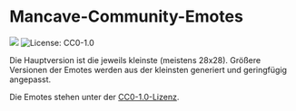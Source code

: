 # Mancave-Community-Emotes

![](https://img.shields.io/twitch/status/diemancave?label=diemancave%20on%20twitch)
![License: CC0-1.0](https://img.shields.io/badge/License-CC0%201.0-lightgrey.svg)

Die Hauptversion ist die jeweils kleinste (meistens 28x28).
Größere Versionen der Emotes werden aus der kleinsten generiert und geringfügig angepasst.

Die Emotes stehen unter der [CC0-1.0-Lizenz](https://creativecommons.org/publicdomain/zero/1.0/deed.de).
